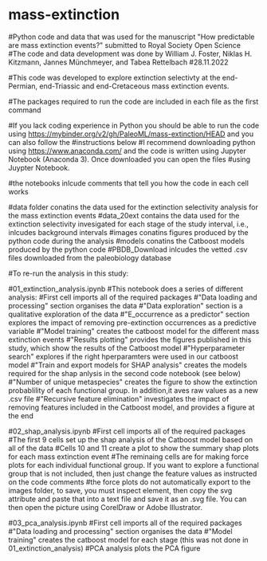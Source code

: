 # mass-extinction

#Python code and data that was used for the manuscript "How predictable are mass extinction events?" submitted to Royal Society Open Science
#The code and data development was done by William J. Foster, Niklas H. Kitzmann, Jannes Münchmeyer, and Tabea Rettelbach
#28.11.2022

#This code was developed to explore extinction selectivty at the end-Permian, end-Triassic and end-Cretaceous mass extinction events.

#The packages required to run the code are included in each file as the first command

#If you lack coding experience in Python you should be able to run the code using https://mybinder.org/v2/gh/PaleoML/mass-extinction/HEAD and you can also follow the #instructions below
#I recommend downloading python using https://www.anaconda.com/ and the code is written using Jupyter Notebook (Anaconda 3). Once downloaded you can open the files #using Juypter Notebook.

#the notebooks inlcude comments that tell you how the code in each cell works

#data folder conatins the data used for the extinction selectivity analysis for the mass extinction events
#data_20ext contains the data used for the extinction selectivity invesigated for each stage of the study interval, i.e., inlcudes background intervals
#images conatins figures produced by the python code during the analysis
#models conatins the Catboost models produced by the python code
#PBDB_Download inlcudes the vetted .csv files downloaded from the paleobiology database

#To re-run the analysis in this study:

#01_extinction_analysis.ipynb
#This notebook does a series of different analysis:
#First cell imports all of the required packages
#"Data loading and processing" section organises the data
#"Data exploration" section is a qualitative exploration of the data
#"E_occurrence as a predictor" section explores the impact of removing pre-extinction occurrences as a predictive variable
#"Model training" creates the catboost model for the different mass extinction events
#"Results plotting" provides the figures published in this study, which show the results of the Catboost model
#"Hyperparameter search" explores if the right hperparamters were used in our catboost model
#"Train and export models for SHAP analysis" creates the models required for the shap anlysis in the second code notebook (see below)
#"Number of unique metaspecies" creates the figure to show the extinction probablility of each functional group. In addition,it aves raw values as a new .csv file
#"Recursive feature elimination" investigates the impact of removing features included in the Catboost model, and provides a figure at the end

#02_shap_analysis.ipynb
#First cell imports all of the required packages
#The first 9 cells set up the shap analysis of the Catboost model based on all of the data
#Cells 10 and 11 create a plot to show the summary shap plots for each mass extinction event
#The reminaing cells are for making force plots for each individual functional group. If you want to explore a functional group that is not included, then just change the feature values as instructed on the code comments
#the force plots do not automatically export to the images folder, to save, you must inspect element, then copy the svg attribute and paste that into a text file and save it as an .svg file. You can then open the picture using CorelDraw or Adobe Illustrator.

#03_pca_analysis.ipynb
#First cell imports all of the required packages
#"Data loading and processing" section organises the data
#"Model training" creates the catboost model for each stage (this was not done in 01_extinction_analysis)
#PCA analysis plots the PCA figure
